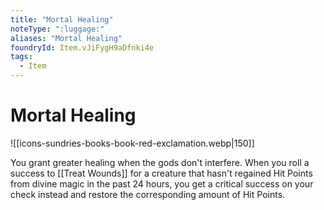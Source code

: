 ```yaml
---
title: "Mortal Healing"
noteType: ":luggage:"
aliases: "Mortal Healing"
foundryId: Item.vJiFygH9aDfnki4e
tags:
  - Item
---
```


# Mortal Healing
![[icons-sundries-books-book-red-exclamation.webp|150]]

You grant greater healing when the gods don't interfere. When you roll a success to [[Treat Wounds]] for a creature that hasn't regained Hit Points from divine magic in the past 24 hours, you get a critical success on your check instead and restore the corresponding amount of Hit Points.
